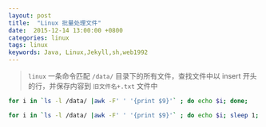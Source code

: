 ```yaml
---
layout: post
title:  "Linux 批量处理文件"
date:  2015-12-14 13:00:00 +0800
categories: linux
tags: linux
keywords: Java, Linux,Jekyll,sh,web1992
---
```


> `linux` 一条命令匹配 `/data/` 目录下的所有文件，查找文件中以 insert 开头的行，并保存内容到 `旧文件名+.txt` 文件中

```sh
for i in `ls -l /data/ |awk -F' ' '{print $9}'` ; do echo $i; done; 

for i in `ls -l /data/ |awk -F' ' '{print $9}'` ; do echo $i; sleep 1; grep -i ^insert $i  > $i'.txt';  done; 
```


